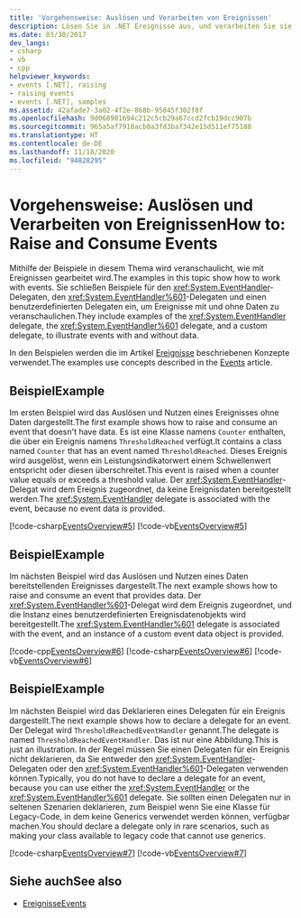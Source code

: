```yaml
---
title: 'Vorgehensweise: Auslösen und Verarbeiten von Ereignissen'
description: Lösen Sie in .NET Ereignisse aus, und verarbeiten Sie sie. Dieser Artikel enthält Beispiele, in denen die Delegaten EventHandler, EventHandler<TEventArgs> sowie ein benutzerdefinierter Delegat verwendet werden.
ms.date: 03/30/2017
dev_langs:
- csharp
- vb
- cpp
helpviewer_keywords:
- events [.NET], raising
- raising events
- events [.NET], samples
ms.assetid: 42afade7-3a02-4f2e-868b-95845f302f8f
ms.openlocfilehash: 9d068981694c212c5cb29a67ccd2fcb19dcc907b
ms.sourcegitcommit: 965a5af7918acb0a3fd3baf342e15d511ef75188
ms.translationtype: HT
ms.contentlocale: de-DE
ms.lasthandoff: 11/18/2020
ms.locfileid: "94828295"
---
```

# <a name="how-to-raise-and-consume-events"></a><span data-ttu-id="4536d-104">Vorgehensweise: Auslösen und Verarbeiten von Ereignissen</span><span class="sxs-lookup"><span data-stu-id="4536d-104">How to: Raise and Consume Events</span></span>
<span data-ttu-id="4536d-105">Mithilfe der Beispiele in diesem Thema wird veranschaulicht, wie mit Ereignissen gearbeitet wird.</span><span class="sxs-lookup"><span data-stu-id="4536d-105">The examples in this topic show how to work with events.</span></span> <span data-ttu-id="4536d-106">Sie schließen Beispiele für den <xref:System.EventHandler>-Delegaten, den <xref:System.EventHandler%601>-Delegaten und einen benutzerdefinierten Delegaten ein, um Ereignisse mit und ohne Daten zu veranschaulichen.</span><span class="sxs-lookup"><span data-stu-id="4536d-106">They include examples of the <xref:System.EventHandler> delegate, the <xref:System.EventHandler%601> delegate, and a custom delegate, to illustrate events with and without data.</span></span>  
  
 <span data-ttu-id="4536d-107">In den Beispielen werden die im Artikel [Ereignisse](index.md) beschriebenen Konzepte verwendet.</span><span class="sxs-lookup"><span data-stu-id="4536d-107">The examples use concepts described in the [Events](index.md) article.</span></span>  
  
## <a name="example"></a><span data-ttu-id="4536d-108">Beispiel</span><span class="sxs-lookup"><span data-stu-id="4536d-108">Example</span></span>  
 <span data-ttu-id="4536d-109">Im ersten Beispiel wird das Auslösen und Nutzen eines Ereignisses ohne Daten dargestellt.</span><span class="sxs-lookup"><span data-stu-id="4536d-109">The first example shows how to raise and consume an event that doesn't have data.</span></span> <span data-ttu-id="4536d-110">Es ist eine Klasse namens `Counter` enthalten, die über ein Ereignis namens `ThresholdReached` verfügt.</span><span class="sxs-lookup"><span data-stu-id="4536d-110">It contains a class named `Counter` that has an event named `ThresholdReached`.</span></span> <span data-ttu-id="4536d-111">Dieses Ereignis wird ausgelöst, wenn ein Leistungsindikatorwert einem Schwellenwert entspricht oder diesen überschreitet.</span><span class="sxs-lookup"><span data-stu-id="4536d-111">This event is raised when a counter value equals or exceeds a threshold value.</span></span> <span data-ttu-id="4536d-112">Der <xref:System.EventHandler>-Delegat wird dem Ereignis zugeordnet, da keine Ereignisdaten bereitgestellt werden.</span><span class="sxs-lookup"><span data-stu-id="4536d-112">The <xref:System.EventHandler> delegate is associated with the event, because no event data is provided.</span></span>  
  
 [!code-csharp[EventsOverview#5](../../../samples/snippets/csharp/VS_Snippets_CLR/eventsoverview/cs/programnodata.cs#5)]
 [!code-vb[EventsOverview#5](../../../samples/snippets/visualbasic/VS_Snippets_CLR/eventsoverview/vb/module1nodata.vb#5)]  
  
## <a name="example"></a><span data-ttu-id="4536d-113">Beispiel</span><span class="sxs-lookup"><span data-stu-id="4536d-113">Example</span></span>  
 <span data-ttu-id="4536d-114">Im nächsten Beispiel wird das Auslösen und Nutzen eines Daten bereitstellenden Ereignisses dargestellt.</span><span class="sxs-lookup"><span data-stu-id="4536d-114">The next example shows how to raise and consume an event that provides data.</span></span> <span data-ttu-id="4536d-115">Der <xref:System.EventHandler%601>-Delegat wird dem Ereignis zugeordnet, und die Instanz eines benutzerdefinierten Ereignisdatenobjekts wird bereitgestellt.</span><span class="sxs-lookup"><span data-stu-id="4536d-115">The <xref:System.EventHandler%601> delegate is associated with the event, and an instance of a custom event data object is provided.</span></span>  
  
 [!code-cpp[EventsOverview#6](../../../samples/snippets/cpp/VS_Snippets_CLR/eventsoverview/cpp/programwithdata.cpp#6)]
 [!code-csharp[EventsOverview#6](../../../samples/snippets/csharp/VS_Snippets_CLR/eventsoverview/cs/programwithdata.cs#6)]
 [!code-vb[EventsOverview#6](../../../samples/snippets/visualbasic/VS_Snippets_CLR/eventsoverview/vb/module1withdata.vb#6)]  
  
## <a name="example"></a><span data-ttu-id="4536d-116">Beispiel</span><span class="sxs-lookup"><span data-stu-id="4536d-116">Example</span></span>  
 <span data-ttu-id="4536d-117">Im nächsten Beispiel wird das Deklarieren eines Delegaten für ein Ereignis dargestellt.</span><span class="sxs-lookup"><span data-stu-id="4536d-117">The next example shows how to declare a delegate for an event.</span></span> <span data-ttu-id="4536d-118">Der Delegat wird `ThresholdReachedEventHandler` genannt.</span><span class="sxs-lookup"><span data-stu-id="4536d-118">The delegate is named `ThresholdReachedEventHandler`.</span></span> <span data-ttu-id="4536d-119">Das ist nur eine Abbildung.</span><span class="sxs-lookup"><span data-stu-id="4536d-119">This is just an illustration.</span></span> <span data-ttu-id="4536d-120">In der Regel müssen Sie einen Delegaten für ein Ereignis nicht deklarieren, da Sie entweder den <xref:System.EventHandler>-Delegaten oder den <xref:System.EventHandler%601>-Delegaten verwenden können.</span><span class="sxs-lookup"><span data-stu-id="4536d-120">Typically, you do not have to declare a delegate for an event, because you can use either the <xref:System.EventHandler> or the <xref:System.EventHandler%601> delegate.</span></span> <span data-ttu-id="4536d-121">Sie sollten einen Delegaten nur in seltenen Szenarien deklarieren, zum Beispiel wenn Sie eine Klasse für Legacy-Code, in dem keine Generics verwendet werden können, verfügbar machen.</span><span class="sxs-lookup"><span data-stu-id="4536d-121">You should declare a delegate only in rare scenarios, such as making your class available to legacy code that cannot use generics.</span></span>  
  
 [!code-csharp[EventsOverview#7](../../../samples/snippets/csharp/VS_Snippets_CLR/eventsoverview/cs/programwithdelegate.cs#7)]
 [!code-vb[EventsOverview#7](../../../samples/snippets/visualbasic/VS_Snippets_CLR/eventsoverview/vb/module1withdelegate.vb#7)]  
  
## <a name="see-also"></a><span data-ttu-id="4536d-122">Siehe auch</span><span class="sxs-lookup"><span data-stu-id="4536d-122">See also</span></span>

- [<span data-ttu-id="4536d-123">Ereignisse</span><span class="sxs-lookup"><span data-stu-id="4536d-123">Events</span></span>](index.md)
